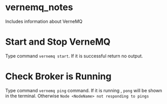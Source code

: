 # vernemq_notes
Includes information about VerneMQ

# Start and Stop VerneMQ
Type command ```vernemq start```. If it is successful return no output.

# Check Broker is Running
Type command ```vernemq ping``` command. If it is running , ```pong``` will be shown in the terminal. 
Otherwise ```Node <NodeName> not responding to pings```
